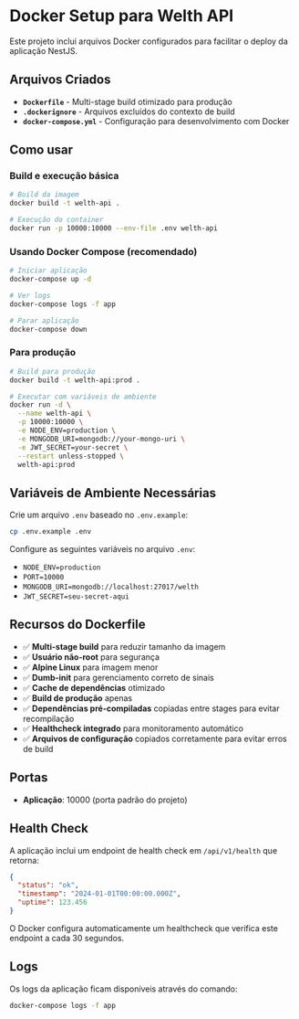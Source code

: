 # Docker Setup para Welth API

Este projeto inclui arquivos Docker configurados para facilitar o deploy da aplicação NestJS.

## Arquivos Criados

- **`Dockerfile`** - Multi-stage build otimizado para produção
- **`.dockerignore`** - Arquivos excluídos do contexto de build
- **`docker-compose.yml`** - Configuração para desenvolvimento com Docker

## Como usar

### Build e execução básica

```bash
# Build da imagem
docker build -t welth-api .

# Execução do container
docker run -p 10000:10000 --env-file .env welth-api
```

### Usando Docker Compose (recomendado)

```bash
# Iniciar aplicação
docker-compose up -d

# Ver logs
docker-compose logs -f app

# Parar aplicação
docker-compose down
```

### Para produção

```bash
# Build para produção
docker build -t welth-api:prod .

# Executar com variáveis de ambiente
docker run -d \
  --name welth-api \
  -p 10000:10000 \
  -e NODE_ENV=production \
  -e MONGODB_URI=mongodb://your-mongo-uri \
  -e JWT_SECRET=your-secret \
  --restart unless-stopped \
  welth-api:prod
```

## Variáveis de Ambiente Necessárias

Crie um arquivo `.env` baseado no `.env.example`:

```bash
cp .env.example .env
```

Configure as seguintes variáveis no arquivo `.env`:

- `NODE_ENV=production`
- `PORT=10000`
- `MONGODB_URI=mongodb://localhost:27017/welth`
- `JWT_SECRET=seu-secret-aqui`

## Recursos do Dockerfile

- ✅ **Multi-stage build** para reduzir tamanho da imagem
- ✅ **Usuário não-root** para segurança
- ✅ **Alpine Linux** para imagem menor
- ✅ **Dumb-init** para gerenciamento correto de sinais
- ✅ **Cache de dependências** otimizado
- ✅ **Build de produção** apenas
- ✅ **Dependências pré-compiladas** copiadas entre stages para evitar recompilação
- ✅ **Healthcheck integrado** para monitoramento automático
- ✅ **Arquivos de configuração** copiados corretamente para evitar erros de build

## Portas

- **Aplicação**: 10000 (porta padrão do projeto)

## Health Check

A aplicação inclui um endpoint de health check em `/api/v1/health` que retorna:

```json
{
  "status": "ok",
  "timestamp": "2024-01-01T00:00:00.000Z",
  "uptime": 123.456
}
```

O Docker configura automaticamente um healthcheck que verifica este endpoint a cada 30 segundos.

## Logs

Os logs da aplicação ficam disponíveis através do comando:

```bash
docker-compose logs -f app
```
